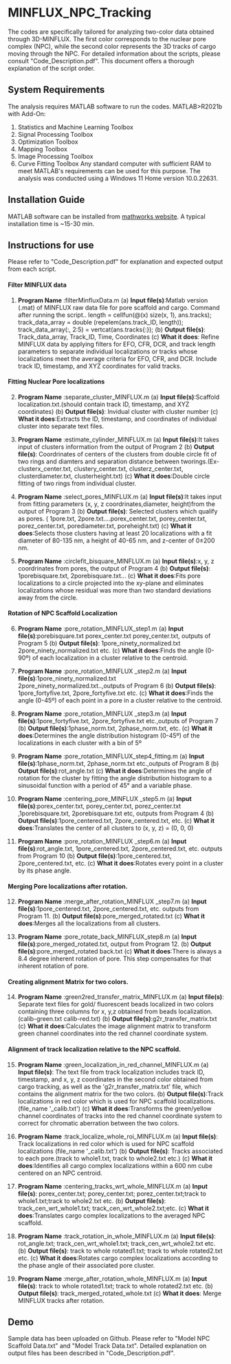 # MINFLUX_NPC_Tracking
The codes are specifically tailored for analyzing two-color data obtained through 3D-MINFLUX. The first color corresponds to the nuclear pore complex (NPC), while the second color represents the 3D tracks of cargo moving through the NPC. For detailed information about the scripts, please consult "Code_Description.pdf". This document offers a thorough explanation of the script order.
## System Requirements
The analysis requires MATLAB software to run the codes.
MATLAB>R2021b with Add-On:
1. Statistics and Machine Learning Toolbox
2. Signal Processing Toolbox
3. Optimization Toolbox
4. Mapping Toolbox
5. Image Processing Toolbox
6. Curve Fitting Toolbox
Any standard computer with sufficient RAM to meet MATLAB's requirements can be used for this purpose. The analysis was conducted using a Windows 11 Home version 10.0.22631.

## Installation Guide
MATLAB software can be installed from [mathworks website](https://www.mathworks.com/help/install/install-products.html). A typical installation time is ~15-30 min.

## Instructions for use
Please refer to "Code_Description.pdf" for explanation and expected output from each script.
#### Filter MINFLUX data
1. **Program Name** :filterMinfluxData.m
(a) **Input file(s)**:Matlab version (.mat) of MINFLUX raw data file for pore scaffold and cargo.
Command after running the script..
length = cellfun(@(x) size(x, 1), ans.tracks);
track_data_array = double (repelem(ans.track_ID, length));
track_data_array(:, 2:5) = vertcat(ans.tracks{:});
(b) **Output file(s)**:	Track_data_array, Track_ID, Time, Coordinates
(c) **What it does**: Refine MINFLUX data by applying filters for EFO, CFR, DCR, and track length parameters to separate individual localizations or tracks whose localizations meet the average criteria for EFO, CFR, and DCR. Include track ID, timestamp, and XYZ coordinates for valid tracks.
#### Fitting Nuclear Pore localizations
2. **Program Name** :separate_cluster_MINFLUX.m
(a) **Input file(s)**:Scaffold localization.txt.(should contain track ID, timestamp, and XYZ coordinates)
(b) **Output file(s)**:	Invidual cluster with cluster number
(c) **What it does**:Extracts the ID, timestamp, and coordinates of individual cluster into separate text files.

3. **Program Name** :estimate_cylinder_MINFLUX.m
(a) **Input file(s)**:It takes input of clusters information from the output of Program 2
(b) **Output file(s)**:	Coordrinates of centers of the clusters from double circle fit of two rings and diamters and separation distance between tworings.(Ex- 
clusterx_center.txt, clustery_center.txt, clusterz_center.txt, clusterdiameter.txt, clusterheight.txt)
(c) **What it does**:Double circle fitting of  two rings from individual cluster.

4. **Program Name** :select_pores_MINFLUX.m
(a) **Input file(s)**:It takes input from fitting parameters (x, y, z coordrinates,diameter, height)from the output of Program 3
(b) **Output file(s)**:	Selected clusters which qualify as pores. ( 1pore.txt, 2pore.txt....porex_center.txt, porey_center.txt, porez_center.txt, porediameter.txt, poreheight.txt)
(c) **What it does**:Selects those clusters having at least 20 localizations with a fit diameter of 80-135 nm, a height of 40-65 nm, and z-center of 0±200 nm.

5. **Program Name** :circlefit_bisquare_MINFLUX.m
(a) **Input file(s)**:x, y, z coordrinates from pores, the output of Program 4
(b) **Output file(s)**:	1porebisquare.txt, 2porebisquare.txt...
(c) **What it does**:Fits pore localizations to a circle projected into the xy-plane and eliminates localizations whose residual was more than two standard deviations away from the circle.
#### Rotation of NPC Scaffold Localization
6. **Program Name** :pore_rotation_MINFLUX_step1.m
(a) **Input file(s)**:porebisquare.txt porex_center.txt porey_center.txt, outputs of Program 5
(b) **Output file(s)**:	1pore_ninety_normalized.txt 2pore_ninety_normalized.txt etc.
(c) **What it does**:Finds the angle (0-90º) of each localization in a cluster relative to the centroid.

7. **Program Name** :pore_rotation_MINFLUX _step2.m
(a) **Input file(s)**:1pore_ninety_normalized.txt 2pore_ninety_normalized.txt..,outputs of Program 6
(b) **Output file(s)**:	1pore_fortyfive.txt, 2pore_fortyfive.txt etc.
(c) **What it does**:Finds the angle (0-45º) of each point in a pore in a cluster relative to the centroid.

8. **Program Name** :pore_rotation_MINFLUX _step3.m
(a) **Input file(s)**:1pore_fortyfive.txt, 2pore_fortyfive.txt etc.,outputs of Program 7
(b) **Output file(s)**:1phase_norm.txt, 2phase_norm.txt, etc.
(c) **What it does**:Determines the angle distribution histogram (0-45º) of the localizations in each cluster with a bin of 5º

9. **Program Name** :pore_rotation_MINFLUX_step4_fitting.m
(a) **Input file(s)**:1phase_norm.txt, 2phase_norm.txt etc.,outputs of Program 8
(b) **Output file(s)**:rot_angle.txt
(c) **What it does**:Determines the angle of rotation for the cluster by fitting the angle distribution histogram to a sinusoidal function with a period of 45° and a variable phase.

10. **Program Name** :centering_pore_MINFLUX _step5.m
(a) **Input file(s)**:porex_center.txt, porey_center.txt, porez_center.txt ,1porebisquare.txt, 2porebisquare.txt etc, outputs from Program 4
(b) **Output file(s)**:1pore_centered.txt, 2pore_centered.txt, etc.
(c) **What it does**:Translates the center of all clusters to (x, y, z) = (0, 0, 0)

11. **Program Name** :pore_rotation_MINFLUX _step6.m
(a) **Input file(s)**:rot_angle.txt, 1pore_centered.txt, 2pore_centered.txt, etc. outputs from Program 10
(b) **Output file(s)**:1pore_centered.txt, 2pore_centered.txt, etc.
(c) **What it does**:Rotates every point in a cluster by its phase angle.

#### Merging Pore localizations after rotation.
12. **Program Name** :merge_after_rotation_MINFLUX _step7.m
(a) **Input file(s)**:1pore_centered.txt, 2pore_centered.txt, etc. outputs from Program 11.
(b) **Output file(s)**:pore_merged_rotated.txt
(c) **What it does**:Merges all the localizations from all clusters.

13. **Program Name** :pore_rotate_back_MINFLUX_step8.m
(a) **Input file(s)**:pore_merged_rotated.txt, output from Program 12.
(b) **Output file(s)**:pore_merged_rotated back.txt
(c) **What it does**:There is always a 8.4 degree inherent rotation of pore. This step compensates for that inherent rotation of pore.

#### Creating alignment Matrix for two colors.
14. **Program Name** :green2red_transfer_matrix_MINFLUX.m
(a) **Input file(s)**: Separate text files for gold/ fluorescent beads localized in two colors containing  three columns for x, y,z obtained from beads localization.(calib-green.txt
calib-red.txt)
(b) **Output file(s)**:g2r_transfer_matrix.txt
(c) **What it does**:Calculates the image alignment matrix to transform green channel coordinates into the red channel coordinate system.
#### Alignment of track localization relative to the NPC scaffold.
15. **Program Name** :green_localization_in_red_channel_MINFLUX.m
(a) **Input file(s)**: The text file from track localization includes track ID, timestamp, and x, y, z coordinates in the second color obtained from cargo tracking, as well as the 'g2r_transfer_matrix.txt' file, which contains the alignment matrix for the two colors.
(b) **Output file(s)**:Track localizations in red color which is used for NPC scaffold localizations.(file_name '_calib.txt')
(c) **What it does**:Transforms the green/yellow channel coordinates of tracks into the red channel coordinate system to correct for chromatic aberration between the two colors.

16. **Program Name** :track_localize_whole_roi_MINFLUX.m
(a) **Input file(s)**: Track localizations in red color which is used for NPC scaffold localizations (file_name '_calib.txt')
(b) **Output file(s)**: Tracks associated to each pore.(track to whole1.txt, track to whole2.txt etc.)
(c) **What it does**:Identifies all cargo complex localizations within a 600 nm cube centered on an NPC centroid.

17. **Program Name** :centering_tracks_wrt_whole_MINFLUX.m
(a) **Input file(s)**: porex_center.txt; porey_center.txt; porez_center.txt;track to whole1.txt;track to whole2.txt etc. 
(b) **Output file(s)**: track_cen_wrt_whole1.txt; track_cen_wrt_whole2.txt;etc. 
(c) **What it does**:Translates cargo complex localizations to the averaged NPC scaffold.

18. **Program Name** :track_rotation_in_whole_MINFLUX.m
(a) **Input file(s)**: rot_angle.txt; track_cen_wrt_whole1.txt; track_cen_wrt_whole2.txt etc. 
(b) **Output file(s)**: track to whole rotated1.txt; track to whole rotated2.txt etc. 
(c) **What it does**:Rotates cargo complex localizations according to the phase angle of their associated pore cluster.

19. **Program Name** :merge_after_rotation_whole_MINFLUX.m
(a) **Input file(s)**: track to whole rotated1.txt; track to whole rotated2.txt etc.
(b) **Output file(s)**: track_merged_rotated_whole.txt
(c) **What it does**: Merge MINFLUX tracks after rotation.

## Demo
Sample data has been uploaded on Github. Please refer to "Model NPC Scaffold Data.txt" and "Model Track Data.txt". Detailed explanation on output files has been described in "Code_Description.pdf".  



